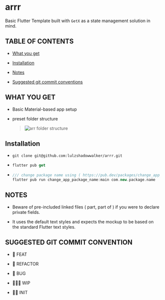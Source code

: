 # arrr

Basic Flutter Template built with `GetX` as a state management solution in mind.

## TABLE OF CONTENTS

- [What you get](#what-you-get)

- [Installation](#installation) 

- [Notes](#notes)

- [Suggested git commit conventions](#suggested-git-commit-conventions)

## WHAT YOU GET

- Basic Material-based app setup

- preset folder structure
  
  > ![arr folder structure](https://user-images.githubusercontent.com/92385434/165495770-19799994-dc32-4538-8274-015afeaaed7d.png)

## Installation

- ```git
  git clone git@github.com:lulzshadowwalker/arrr.git
  ```

- ```dart
  flutter pub get
  ```

- ```dart
  /// change package name using ( https://pub.dev/packages/change_app_package_name )
  flutter pub run change_app_package_name:main com.new.package.name
  ```

## NOTES

- Beware of pre-included linked files ( part, part of ) if you were to declare private fields.

- It uses the default text styles and expects the mockup to be based on the standard Flutter text styles.

## SUGGESTED GIT COMMIT CONVENTION

- 🚀 FEAT

- 🧼 REFACTOR

- 🐞 BUG

- 👨🏻‍🏭 WIP

- 👶🏻 INIT
